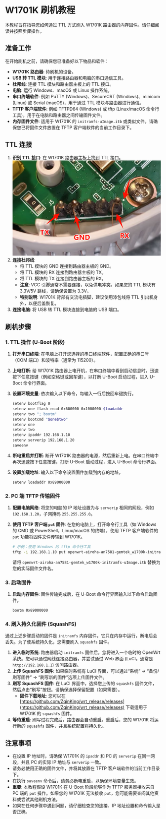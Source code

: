 # W1701K 刷机教程

本教程旨在指导您如何通过 TTL 方式刷入 W1701K 路由器的内存固件。请仔细阅读并按照步骤操作。

## 准备工作

在开始刷机之前，请确保您已准备好以下物品和软件：

*   **W1701K 路由器**: 待刷机的设备。
*   **USB 转 TTL 模块**: 用于连接路由器和电脑的串口通信工具。
*   **杜邦线**: 连接 TTL 模块和路由器主板上的 TTL 接口。
*   **电脑**: 运行 Windows、macOS 或 Linux 操作系统。
*   **串口终端软件**: 例如 PuTTY (Windows)、SecureCRT (Windows)、minicom (Linux) 或 Serial (macOS)，用于通过 TTL 模块与路由器进行通信。
*   **TFTP 客户端软件**: 例如 TFTPD64 (Windows) 或 tftp (Linux/macOS 命令行工具)，用于在电脑和路由器之间传输固件文件。
*   **内存固件文件**: 适用于 W1701K 的 `initramfs-uImage.itb` 或类似文件。请确保您已将固件文件放置在 TFTP 客户端软件的当前工作目录下。

## TTL 连接

1.  **识别 TTL 接口**: 在 W1701K 路由器主板上找到 TTL 接口。
    ![W1701K TTL 引脚图](w1701k-ttl.png)
2.  **连接杜邦线**:
    *   将 TTL 模块的 GND 连接到路由器主板的 GND。
    *   将 TTL 模块的 RX 连接到路由器主板的 TX。
    *   将 TTL 模块的 TX 连接到路由器主板的 RX。
    *   **注意**: VCC 引脚通常不需要连接，以免供电冲突。如果您的 TTL 模块有 3.3V/5V 跳线，请确保设置为 3.3V。
    *   **特别说明**: W1701K 背部有交流电插脚，建议使用漆包线将 TTL 引出机身外，以便后盖恢复。
3.  **连接电脑**: 将 USB 转 TTL 模块连接到电脑的 USB 端口。

## 刷机步骤

### 1. TTL 操作 (U-Boot 阶段)

1.  **打开串口终端**: 在电脑上打开您选择的串口终端软件，配置正确的串口号（COM 端口）和波特率（通常为 115200）。
2.  **上电打断**: 给 W1701K 路由器上电开机，在串口终端中看到启动信息时，迅速按下任意按键（例如空格键或回车键），以打断 U-Boot 启动过程，进入 U-Boot 命令行界面。
3.  **设置环境变量**: 依次输入以下命令，每输入一行后按回车键执行。

    ```bash
    setenv bootflag 0
    setenv one flash read 0x600000 0x1000000 $loadaddr
    setenv two "; bootm"
    setenv bootcmd "$one$two"
    setenv one
    setenv two
    setenv ipaddr 192.168.1.10
    setenv serverip 192.168.1.20
    saveenv
    ```

4.  **断电重启并打断**: 断开 W1701K 路由器的电源，然后重新上电。在串口终端中再次迅速按下任意按键，打断 U-Boot 启动过程，进入 U-Boot 命令行界面。
5.  **设置加载地址**: 输入以下命令设置固件加载到内存的地址。

    ```bash
    setenv loadaddr 0x89000000
    ```

### 2. PC 端 TFTP 传输固件

1.  **配置电脑网络**: 将您的电脑的 IP 地址设置为与 `serverip` 相同的网段，例如 `192.168.1.20`，子网掩码 `255.255.255.0`。
2.  **使用 TFTP 客户端 `put` 固件**: 在您的电脑上，打开命令行工具（如 Windows 的 CMD 或 PowerShell，Linux/macOS 的终端），使用 TFTP 客户端软件的 `put` 功能将固件文件传输到 W1701K。

    ```bash
    # 示例：使用 Windows 的 tftp 命令行工具
    tftp -i 192.168.1.10 put openwrt-airoha-an7581-gemtek_w1700k-initramfs-uImage.itb
    ```
    请将 `openwrt-airoha-an7581-gemtek_w1700k-initramfs-uImage.itb` 替换为您的实际固件文件名。

### 3. 启动固件

1.  **启动内存固件**: 固件传输完成后，在 U-Boot 命令行界面输入以下命令启动固件。

    ```bash
    bootm 0x89000000
    ```

### 4. 刷入持久化固件 (SquashFS)

通过上述步骤启动的固件是 `initramfs` 内存固件，它只在内存中运行，断电后会丢失。为了使系统持久化，您需要刷入 `squashfs` 固件。

1.  **进入临时系统**: 路由器启动 `initramfs` 固件后，您将进入一个临时的 OpenWrt 系统。您可以通过网线连接路由器，并尝试通过 Web 界面 (LuCI，通常是 `http://192.168.1.1`) 访问路由器。
2.  **上传 SquashFS 固件**: 如果临时系统有 LuCI 界面，可以通过“系统” -> “备份/刷写固件” -> “刷写新的固件”选项上传固件文件。
3.  **刷写 SquashFS 固件**: 在 LuCI 界面中，选择您上传的 `squashfs` 固件文件，然后点击“刷写”按钮。请确保选择保留配置（如果需要）。
    *   **固件下载地址**: 您可以在 [https://github.com/ZqinKing/wrt_release/releases](https://github.com/ZqinKing/wrt_release/releases) 下载适用于 W1701K 的 `squashfs` 固件。
4.  **等待重启**: 刷写过程完成后，路由器会自动重启。重启后，您的 W1701K 将运行新的 `squashfs` 固件，并且系统配置将持久化。

## 注意事项

*   在设置 IP 地址时，请确保 W1701K 的 `ipaddr` 和 PC 的 `serverip` 在同一网段，并且 PC 的实际 IP 地址与 `serverip` 一致。
*   请务必使用正确的固件文件，并将其放置在 TFTP 客户端软件的当前工作目录下。
*   在执行 `saveenv` 命令后，请务必断电重启，以确保环境变量生效。
*   **重要**: 本教程假设 W1701K 在 U-Boot 阶段能够作为 TFTP 服务器接收来自 PC 端的 `put` 操作。如果您的 W1701K 无法接收 `put`，您可能需要查阅其他资料或尝试其他刷机方法。
*   如果在任何步骤中遇到问题，请仔细检查您的连接、IP 地址设置和命令输入是否正确。
